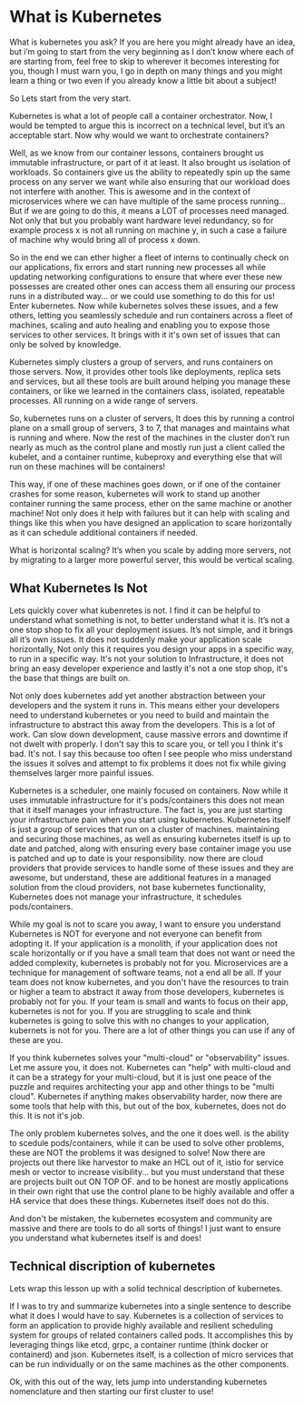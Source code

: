 # What is Kubernetes

What is kubernetes you ask? If you are here you might already have an idea, but i’m going to start from the very beginning as I don’t know where each of are starting from, feel free to skip to wherever it becomes interesting for you, though I must warn you, I go in depth on many things and you might learn a thing or two even if you already know a little bit about a subject!

So Lets start from the very start. 

Kubernetes is what a lot of people call a container orchestrator. Now, I would be tempted to argue this is incorrect on a technical level, but it’s an acceptable start. Now why would we want to orchestrate containers?

Well, as we know from our container lessons, containers brought us immutable infrastructure, or part of it at least. It also brought us isolation of workloads. So containers give us the ability to repeatedly spin up the same process on any server we want while also ensuring that our workload does not interfere with another. This is awesome and in the context of microservices where we can have multiple of the same process running... But if we are going to do this, it means a LOT of processes need managed. Not only that but you probably want hardware level redundancy, so for example process x is not all running on machine y, in such a case a failure of machine why would bring all of process x down.

So in the end we can ether higher a fleet of interns to continually check on our applications, fix errors and start running new processes all while updating networking configurations to ensure that where ever these new possesses are created other ones can access them all ensuring our process runs in a distributed way... or we could use something to do this for us! Enter kubernetes. Now while kubernetes solves these issues, and a few others, letting you seamlessly schedule and run containers across a fleet of machines, scaling and auto healing and enabling you to expose those services to other services. It brings with it it's own set of issues that can only be solved by knowledge.

Kubernetes simply clusters a group of servers, and runs containers on those servers. Now, it provides other tools like deployments, replica sets and services, but all these tools are built around helping you manage these containers, or like we learned in the containers class, isolated, repeatable processes. All running on a wide range of servers.

So, kubernetes runs on a cluster of servers, It does this by running a control plane on a small group of servers, 3 to 7, that manages and maintains what is running and where. Now the rest of the machines in the cluster don’t run nearly as much as the control plane and mostly run just a client called the kubelet, and a container runtime, kubeproxy and everything else that will run on these machines will be containers!

This way, if one of these machines goes down, or if one of the container crashes for some reason, kubernetes will work to stand up another container running the same process, ether on the same machine or another machine! Not only does it help with failures but it can help with scaling and things like this when you have designed an application to scare horizontally as it can schedule additional containers if needed.

What is horizontal scaling? It’s when you scale by adding more servers, not by migrating to a larger more powerful server, this would be vertical scaling.

## What Kubernetes Is Not

Lets quickly cover what kubenretes is not. I find it can be helpful to understand what something is not, to better understand what it is. It’s not a one stop shop to fix all your deployment issues. It’s not simple, and it brings all it’s own issues. It does not suddenly make your application scale horizontally, Not only this it requires you design your apps in a specific way, to run in a specific way. It's not your solution to Infrastructure, it does not bring an easy developer experience and lastly it's not a one stop shop, it's the base that things are built on.

Not only does kubernetes add yet another abstraction between your developers and the system it runs in. This means either your developers need to understand kubernetes or you need to build and maintain the infrastructure to abstract this away from the developers.  This is a lot of work. Can slow down development, cause massive errors and downtime if not dwelt with properly. I don't say this to scare you, or tell you I think it's bad. It's not. I say this because too often I see people who miss understand the issues it solves and attempt to fix problems it does not fix while giving themselves larger more painful issues.

Kubernetes is a scheduler, one mainly focused on containers. Now while it uses immutable infrastructure for it's pods/containers this does not mean that it itself manages your infrastructure. The fact is, you are just starting your infrastructure pain when you start using kubernetes. Kubernetes itself is just a group of services that run on a cluster of machines. maintaining and securing those machines, as well as ensuring kubernetes itself is up to date and patched, along with ensuring every base container image you use is patched and up to date is your responsibility. now there are cloud providers that provide services to handle some of these issues and they are awesome, but understand, these are additional features in a managed solution from the cloud providers, not base kubernetes functionality, Kubernetes does not manage your infrastructure, it schedules pods/containers.

While my goal is not to scare you away, I want to ensure you understand Kubernetes is NOT for everyone and not everyone can benefit from adopting it. If your application is a monolith, if your application does not scale horizontally or if you have a small team that does not want or need the added complexity, kubernetes is probably not for you. Microservices are a technique for management of software teams, not a end all be all. If your team does not know kubernetes, and you don't have the resources to train or higher a team to abstract it away from those developers, kubernetes is probably not for you. If your team is small and wants to focus on their app, kubernetes is not for you. If you are struggling to scale and think kubernetes is going to solve this with no changes to your application, kubernets is not for you. There are a lot of other things you can use if any of these are you.

If you think kubernetes solves your "multi-cloud" or "observability" issues. Let me assure you, it does not. Kubernetes can "help" with multi-cloud and it can be a strategy for your multi-cloud, but it is just one peace of the puzzle and requires architecting your app and other things to be "multi cloud". Kubernetes if anything makes observability harder, now there are some tools that help with this, but out of the box, kubernetes, does not do this. It is not it's job.

The only problem kubernetes solves, and the one it does well. is the ability to scedule pods/containers, while it can be used to solve other problems, these are NOT the problems it was designed to solve! Now there are projects out there like harvestor to make an HCL out of it, istio for service mesh or vector to increase visibility... but you must understand that these are projects built out ON TOP OF. and to be honest are mostly applications in their own right that use the control plane to be highly available and offer a HA service that does these things. Kubernetes itself does not do this.

And don't be mistaken, the kubernetes ecosystem and community are massive and there are tools to do all sorts of things! I just want to ensure you understand what kubernetes itself is and does!

## Technical discription of kubernetes

Lets wrap this lesson up with a solid technical description of kubernetes.

If I was to try and summarize kubernetes into a single sentence to describe what it does I would have to say. Kubernetes is a collection of services to form an application to provide highly available and resilient scheduling system for groups of related containers called pods. It accomplishes this by leveraging things like etcd, grpc, a container runtime (think docker or containerd) and json. Kubernetes itself, is a collection of micro services that can be run individually or on the same machines as the other components.

Ok, with this out of the way, lets jump into understanding kubernetes nomenclature and then starting our first cluster to use!
